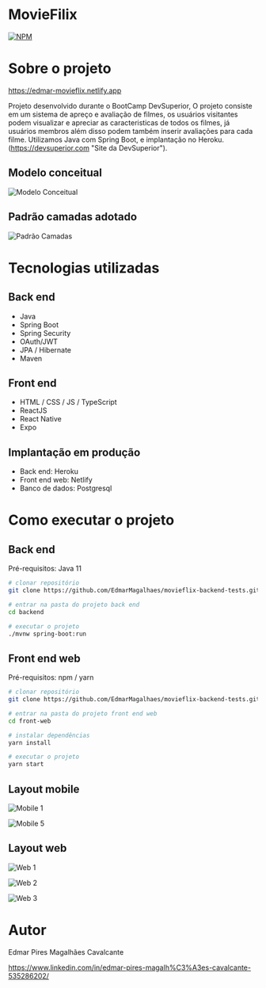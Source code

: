 # MovieFilix

[![NPM](https://img.shields.io/npm/l/react)](https://github.com/EdmarMagalhaes/movieflix-backend-tests/blob/main/LICENSE) 

# Sobre o projeto

https://edmar-movieflix.netlify.app

Projeto desenvolvido durante o BootCamp DevSuperior, O projeto consiste em um sistema de apreço e avaliação de filmes, os usuários visitantes podem visualizar e apreciar as caracteristicas de todos os filmes, já usuários membros além disso podem também inserir avaliações para cada filme. Utilizamos Java com Spring Boot, e implantação no Heroku.
(https://devsuperior.com "Site da DevSuperior").

## Modelo conceitual
![Modelo Conceitual](https://github.com/EdmarMagalhaes/movieflix-backend-tests/blob/main/assets/ModeloConceitual.jpg)

## Padrão camadas adotado
![Padrão Camadas](https://github.com/EdmarMagalhaes/dsdeliver-sds2/blob/main/assets/camadas.png)

# Tecnologias utilizadas
## Back end
- Java
- Spring Boot
- Spring Security
- OAuth/JWT
- JPA / Hibernate
- Maven
## Front end
- HTML / CSS / JS / TypeScript
- ReactJS
- React Native
- Expo
## Implantação em produção
- Back end: Heroku
- Front end web: Netlify
- Banco de dados: Postgresql

# Como executar o projeto

## Back end
Pré-requisitos: Java 11

```bash
# clonar repositório
git clone https://github.com/EdmarMagalhaes/movieflix-backend-tests.git

# entrar na pasta do projeto back end
cd backend

# executar o projeto
./mvnw spring-boot:run
```

## Front end web
Pré-requisitos: npm / yarn

```bash
# clonar repositório
git clone https://github.com/EdmarMagalhaes/movieflix-backend-tests.git

# entrar na pasta do projeto front end web
cd front-web

# instalar dependências
yarn install

# executar o projeto
yarn start
```
## Layout mobile
![Mobile 1](https://github.com/EdmarMagalhaes/movieflix-backend-tests/blob/main/assets/MobileLogin.jpg) 

![Mobile 5](https://github.com/EdmarMagalhaes/movieflix-backend-tests/blob/main/assets/MobileDetalhes.jpg)

## Layout web
![Web 1](https://github.com/EdmarMagalhaes/movieflix-backend-tests/blob/main/assets/WebLogin.jpg)

![Web 2](https://github.com/EdmarMagalhaes/movieflix-backend-tests/blob/main/assets/WebCatalogo.jpg)

![Web 3](https://github.com/EdmarMagalhaes/movieflix-backend-tests/blob/main/assets/WebDetalhes.jpg)

# Autor

Edmar Pires Magalhães Cavalcante

https://www.linkedin.com/in/edmar-pires-magalh%C3%A3es-cavalcante-535286202/
